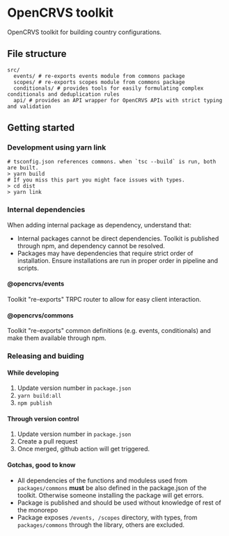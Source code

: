 # OpenCRVS toolkit

OpenCRVS toolkit for building country configurations.

## File structure

```
src/
  events/ # re-exports events module from commons package
  scopes/ # re-exports scopes module from commons package
  conditionals/ # provides tools for easily formulating complex conditionals and deduplication rules
  api/ # provides an API wrapper for OpenCRVS APIs with strict typing and validation
```

## Getting started

### Development using yarn link

```
# tsconfig.json references commons. when `tsc --build` is run, both are built.
> yarn build
# If you miss this part you might face issues with types.
> cd dist
> yarn link
```

### Internal dependencies

When adding internal package as dependency, understand that:

- Internal packages cannot be direct dependencies. Toolkit is published through npm, and dependency cannot be resolved.
- Packages may have dependencies that require strict order of installation. Ensure installations are run in proper order in pipeline and scripts.

#### @opencrvs/events

Toolkit "re-exports" TRPC router to allow for easy client interaction.

#### @opencrvs/commons

Toolkit "re-exports" common definitions (e.g. events, conditionals) and make them available through npm.

### Releasing and buiding

#### While developing

1. Update version number in `package.json`
2. `yarn build:all`
3. `npm publish`

#### Through version control

1. Update version number in `package.json`
2. Create a pull request
3. Once merged, github action will get triggered.

#### Gotchas, good to know

- All dependencies of the functions and moduless used from `packages/commons` **must** be also defined in the package.json of the toolkit. Otherwise someone installing the package will get errors.
- Package is published and should be used without knowledge of rest of the monorepo
- Package exposes `/events, /scopes` directory, with types, from `packages/commons` through the library, others are excluded.
